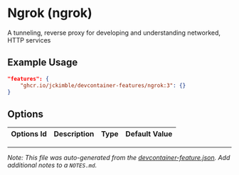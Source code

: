 
# Ngrok (ngrok)

A tunneling, reverse proxy for developing and understanding networked, HTTP services

## Example Usage

```json
"features": {
    "ghcr.io/jckimble/devcontainer-features/ngrok:3": {}
}
```

## Options

| Options Id | Description | Type | Default Value |
|-----|-----|-----|-----|




---

_Note: This file was auto-generated from the [devcontainer-feature.json](https://github.com/jckimble/devcontainer-features/blob/main/src/ngrok/devcontainer-feature.json).  Add additional notes to a `NOTES.md`._
